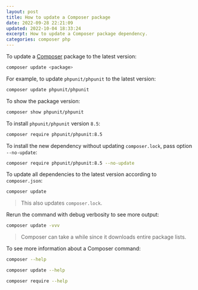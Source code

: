 ```yaml
---
layout: post
title: How to update a Composer package
date: 2022-09-28 22:21:09
updated: 2022-10-04 18:33:24
excerpt: How to update a Composer package dependency.
categories: composer php
---
```


To update a [Composer](https://getcomposer.org/) package to the latest version:

```sh
composer update <package>
```

For example, to update `phpunit/phpunit` to the latest version:

```sh
composer update phpunit/phpunit
```

To show the package version:

```sh
composer show phpunit/phpunit
```

To install `phpunit/phpunit` version `8.5`:

```sh
composer require phpunit/phpunit:8.5
```

To install the new dependency without updating `composer.lock`, pass option `--no-update`:

```sh
composer require phpunit/phpunit:8.5 --no-update
```

To update all dependencies to the latest version according to `composer.json`:

```sh
composer update
```

> This also updates `composer.lock`.

Rerun the command with debug verbosity to see more output:

```sh
composer update -vvv
```

> Composer can take a while since it downloads entire package lists.

To see more information about a Composer command:

```sh
composer --help
```

```sh
composer update --help
```

```sh
composer require --help
```
